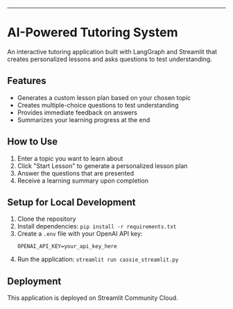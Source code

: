 ---
# AI-Powered Tutoring System

An interactive tutoring application built with LangGraph and Streamlit that creates personalized lessons and asks questions to test understanding.

## Features

- Generates a custom lesson plan based on your chosen topic
- Creates multiple-choice questions to test understanding
- Provides immediate feedback on answers
- Summarizes your learning progress at the end

## How to Use

1. Enter a topic you want to learn about
2. Click "Start Lesson" to generate a personalized lesson plan
3. Answer the questions that are presented
4. Receive a learning summary upon completion

## Setup for Local Development

1. Clone the repository
2. Install dependencies: `pip install -r requirements.txt`
3. Create a `.env` file with your OpenAI API key:
   ```
   OPENAI_API_KEY=your_api_key_here
   ```
4. Run the application: `streamlit run cassie_streamlit.py`

## Deployment

This application is deployed on Streamlit Community Cloud.

